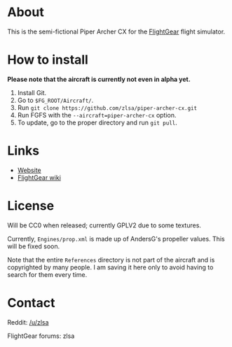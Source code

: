 # About

This is the semi-fictional Piper Archer CX for the
[FlightGear](http://www.flightgear.org/) flight simulator.

# How to install

__Please note that the aircraft is currently not even in alpha yet.__

1. Install Git.
2. Go to `$FG_ROOT/Aircraft/`.
3. Run `git clone https://github.com/zlsa/piper-archer-cx.git`
4. Run FGFS with the `--aircraft=piper-archer-cx` option.
5. To update, go to the proper directory and run `git pull`.

# Links

* [Website](http://zlsa.github.io/piper-archer-cx/)
* [FlightGear wiki](http://wiki.flightgear.org/Piper_Archer_CX)

# License

Will be CC0 when released; currently GPLV2 due to some textures.

Currently, `Engines/prop.xml` is made up of AndersG's propeller values. This will be fixed soon.

Note that the entire `References` directory is not part of the
aircraft and is copyrighted by many people. I am saving it here only
to avoid having to search for them every time.

# Contact

Reddit: [/u/zlsa](http://www.reddit.com/u/zlsa)

FlightGear forums: zlsa
